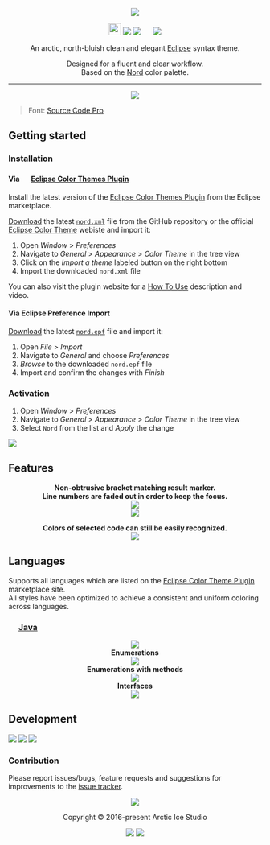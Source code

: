 <p align="center"><img src="https://cdn.rawgit.com/arcticicestudio/nord-eclipse-syntax/develop/src/assets/nord-eclipse-syntax-banner.svg"/></p>

<p align="center"><img src="https://assets-cdn.github.com/favicon.ico" width=24 height=24/> <a href="https://github.com/arcticicestudio/nord-eclipse-syntax/releases/latest"><img src="https://img.shields.io/github/release/arcticicestudio/nord-eclipse-syntax.svg?style=flat-square"/></a> <a href="https://github.com/arcticicestudio/nord/releases/tag/v0.1.0"><img src="https://img.shields.io/badge/Nord-v0.1.0-88C0D0.svg?style=flat-square"/></a> <img src="http://www.eclipsecolorthemes.org/favicon.ico" width=16 height=16/> <a href="http://www.eclipsecolorthemes.org/?view=theme&id=45110"><img src="https://img.shields.io/badge/Eclipse_Color_Themes-v0.1.0-2D2252.svg?style=flat-square"/></a></p>

<p align="center">An arctic, north-bluish clean and elegant <a href="https://eclipse.org">Eclipse</a> syntax theme.</p>

<p align="center">Designed for a fluent and clear workflow.<br>
Based on the <a href="https://github.com/arcticicestudio/nord">Nord</a> color palette.</p>

---

<p align="center"><img src="https://raw.githubusercontent.com/arcticicestudio/nord-eclipse-syntax/develop/src/assets/scrot-top.png"/><br><blockquote>Font: <a href="https://adobe-fonts.github.io/source-code-pro">Source Code Pro</a></blockquote></p>

## Getting started
### Installation
#### Via <img src="http://www.eclipsecolorthemes.org/favicon.ico" width=16 height=16/> <a href="http://www.eclipsecolorthemes.org/?view=theme&id=45110">Eclipse Color Themes Plugin</a>
Install the latest version of the [Eclipse Color Themes Plugin](https://marketplace.eclipse.org/content/eclipse-color-theme) from the Eclipse marketplace.

[Download](https://github.com/arcticicestudio/nord-eclipse-syntax/releases/latest) the latest [`nord.xml`](https://github.com/arcticicestudio/nord-eclipse-syntax-syntax/blob/develop/src/xml/nord.xml) file from the GitHub repository or the official [Eclipse Color Theme](http://www.eclipsecolorthemes.org/?view=theme&id=45110) webiste and import it:
  1. Open *Window* > *Preferences*
  2. Navigate to *General* > *Appearance* > *Color Theme* in the tree view
  3. Click on the *Import a theme* labeled button on the right bottom
  4. Import the downloaded `nord.xml` file

You can also visit the plugin website for a [How To Use](http://www.eclipsecolorthemes.org/?view=how-to-use) description and video.

#### Via Eclipse Preference Import
[Download](https://github.com/arcticicestudio/nord-eclipse-syntax/releases/latest) the latest [`nord.epf`](https://github.com/arcticicestudio/nord-eclipse-syntax-syntax/blob/develop/src/epf/nord.epf) file and import it:
  1. Open *File* > *Import*
  2. Navigate to *General* and choose *Preferences*
  3. *Browse* to the downloaded `nord.epf` file
  4. Import and confirm the changes with *Finish*

### Activation
  1. Open *Window* > *Preferences*
  2. Navigate to *General* > *Appearance* > *Color Theme* in the tree view
  5. Select `Nord` from the list and *Apply* the change

![][scrot-readme-import]

## Features
<p align="center"><strong>Non-obtrusive bracket matching result marker.<br>Line numbers are faded out in order to keep the focus.</strong><br><img src="https://raw.githubusercontent.com/arcticicestudio/nord-eclipse-syntax/develop/src/assets/scrot-feature-bracket-matching-marker.png"/><br><img src="https://raw.githubusercontent.com/arcticicestudio/nord-eclipse-syntax/develop/src/assets/scrcast-feature-search-results.gif"/></p>

<p align="center"><strong>Colors of selected code can still be easily recognized.</strong><br><img src="https://raw.githubusercontent.com/arcticicestudio/nord-eclipse-syntax/develop/src/assets/scrcast-feature-selection.gif"/></p>

## Languages
Supports all languages which are listed on the [Eclipse Color Theme Plugin](https://marketplace.eclipse.org/content/eclipse-color-theme) marketplace site.  
All styles have been optimized to achieve a consistent and uniform coloring across languages.

### <img src="https://go.java/favicon.ico" width=16 height=16/> [Java](https://go.java)
<p align="center"><img src="https://raw.githubusercontent.com/arcticicestudio/nord-eclipse-syntax/develop/src/assets/scrot-top.png"/><br><strong>Enumerations</strong><br><img src="https://raw.githubusercontent.com/arcticicestudio/nord-eclipse-syntax/develop/src/assets/scrot-lang-java-enum.png"/><br><strong>Enumerations with methods</strong><br><img src="https://raw.githubusercontent.com/arcticicestudio/nord-eclipse-syntax/develop/src/assets/scrot-lang-java-enum-method.png"/><br><strong>Interfaces</strong><br><img src="https://raw.githubusercontent.com/arcticicestudio/nord-eclipse-syntax/develop/src/assets/scrot-lang-java-interface.png"/></p>

## Development
[![](https://img.shields.io/badge/Changelog-0.1.0-81A1C1.svg?style=flat-square)](https://github.com/arcticicestudio/nord-eclipse-syntax/blob/v0.1.0/CHANGELOG.md) [![](https://img.shields.io/badge/Workflow-gitflow--branching--model-81A1C1.svg?style=flat-square)](http://nvie.com/posts/a-successful-git-branching-model) [![](https://img.shields.io/badge/Versioning-ArcVer_0.8.0-81A1C1.svg?style=flat-square)](https://github.com/arcticicestudio/arcver)

### Contribution
Please report issues/bugs, feature requests and suggestions for improvements to the [issue tracker](https://github.com/arcticicestudio/nord-eclipse-syntax/issues).

<p align="center"><img src="https://cdn.rawgit.com/arcticicestudio/nord/develop/src/assets/banner-footer-mountains.svg" /></p>

<p align="center">Copyright &copy; 2016-present Arctic Ice Studio</p>

<p align="center"><a href="https://github.com/arcticicestudio/nord-eclipse-syntax/blob/develop/LICENSE.md"><img src="https://img.shields.io/badge/License-MIT-5E81AC.svg?style=flat-square"/></a> <a href="https://creativecommons.org/licenses/by-sa/4.0"><img src="https://img.shields.io/badge/License-CC_BY--SA_4.0-5E81AC.svg?style=flat-square"/></a></p>

[scrot-readme-import]: https://raw.githubusercontent.com/arcticicestudio/nord-eclipse-syntax/develop/src/assets/scrot-readme-import.png
